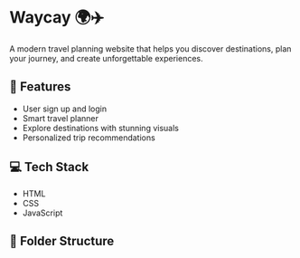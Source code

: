 # Waycay 🌍✈️

A modern travel planning website that helps you discover destinations, plan your journey, and create unforgettable experiences.

## 🌟 Features
- User sign up and login
- Smart travel planner
- Explore destinations with stunning visuals
- Personalized trip recommendations

## 💻 Tech Stack
- HTML
- CSS
- JavaScript

## 📁 Folder Structure
